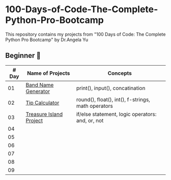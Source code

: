 # 100-Days-of-Code-The-Complete-Python-Pro-Bootcamp
This repository contains my projects from "100 Days of Code: The Complete Python Pro Bootcamp" by Dr.Angela Yu

## Beginner 🐣
| # Day | Name of Projects                                                    | Concepts                                             | 
|-------|---------------------------------------------------------------------|------------------------------------------------------|
|  01   | [Band Name Generator](./Beginner/Project_1/band_name_generator.py)  | print(), input(), concatination                      |
|  02   | [Tip Calculator](./Beginner/Project_2/tip_calculator.py)            | round(), float(), int(), f-strings, math operators   | 
|   03  | [Treasure Island Project](./Beginner/Project_3/treasure_island.py)  | if/else statement, logic operators: and, or, not     | 
|  04   | [](./Beginner/Project_4/main.py)                                    |                                                      | 				  
|  05   | [](./Beginner/Project_5/main.py)                                    |                                                      | 				
|  06   | [](./Beginner/Project_6/main.py)                                    |                                                      | 	
|  07   | [](./Beginner/Project_7/main.py)                                    |                                                      | 	
|  08   | [](./Beginner/Project_8/main.py)                                    |                                                      | 	
|  09   | [](./Beginner/Project_9/main.py)                                    |                                                      | 	
